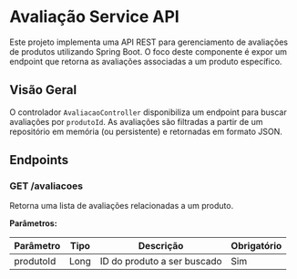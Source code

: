 # Avaliação Service API

Este projeto implementa uma API REST para gerenciamento de avaliações de produtos utilizando Spring Boot. O foco deste componente é expor um endpoint que retorna as avaliações associadas a um produto específico.

## Visão Geral

O controlador `AvaliacaoController` disponibiliza um endpoint para buscar avaliações por `produtoId`. As avaliações são filtradas a partir de um repositório em memória (ou persistente) e retornadas em formato JSON.

## Endpoints

### GET /avaliacoes

Retorna uma lista de avaliações relacionadas a um produto.

**Parâmetros:**

| Parâmetro  | Tipo   | Descrição               | Obrigatório |
|------------|--------|-------------------------|-------------|
| produtoId  | Long   | ID do produto a ser buscado | Sim         |
